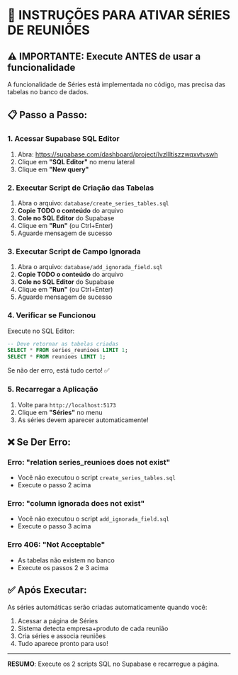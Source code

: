 # 🚀 INSTRUÇÕES PARA ATIVAR SÉRIES DE REUNIÕES

## ⚠️ IMPORTANTE: Execute ANTES de usar a funcionalidade

A funcionalidade de Séries está implementada no código, mas precisa das tabelas no banco de dados.

## 📋 Passo a Passo:

### 1. Acessar Supabase SQL Editor
1. Abra: https://supabase.com/dashboard/project/lvzllltiszzwqxvtvswh
2. Clique em **"SQL Editor"** no menu lateral
3. Clique em **"New query"**

### 2. Executar Script de Criação das Tabelas
1. Abra o arquivo: `database/create_series_tables.sql`
2. **Copie TODO o conteúdo** do arquivo
3. **Cole no SQL Editor** do Supabase
4. Clique em **"Run"** (ou Ctrl+Enter)
5. Aguarde mensagem de sucesso

### 3. Executar Script de Campo Ignorada
1. Abra o arquivo: `database/add_ignorada_field.sql`
2. **Copie TODO o conteúdo** do arquivo
3. **Cole no SQL Editor** do Supabase
4. Clique em **"Run"** (ou Ctrl+Enter)
5. Aguarde mensagem de sucesso

### 4. Verificar se Funcionou
Execute no SQL Editor:
```sql
-- Deve retornar as tabelas criadas
SELECT * FROM series_reunioes LIMIT 1;
SELECT * FROM reunioes LIMIT 1;
```

Se não der erro, está tudo certo! ✅

### 5. Recarregar a Aplicação
1. Volte para `http://localhost:5173`
2. Clique em **"Séries"** no menu
3. As séries devem aparecer automaticamente!

## ❌ Se Der Erro:

### Erro: "relation series_reunioes does not exist"
- Você não executou o script `create_series_tables.sql`
- Execute o passo 2 acima

### Erro: "column ignorada does not exist"
- Você não executou o script `add_ignorada_field.sql`
- Execute o passo 3 acima

### Erro 406: "Not Acceptable"
- As tabelas não existem no banco
- Execute os passos 2 e 3 acima

## ✅ Após Executar:

As séries automáticas serão criadas automaticamente quando você:
1. Acessar a página de Séries
2. Sistema detecta empresa+produto de cada reunião
3. Cria séries e associa reuniões
4. Tudo aparece pronto para uso!

---

**RESUMO**: Execute os 2 scripts SQL no Supabase e recarregue a página.
